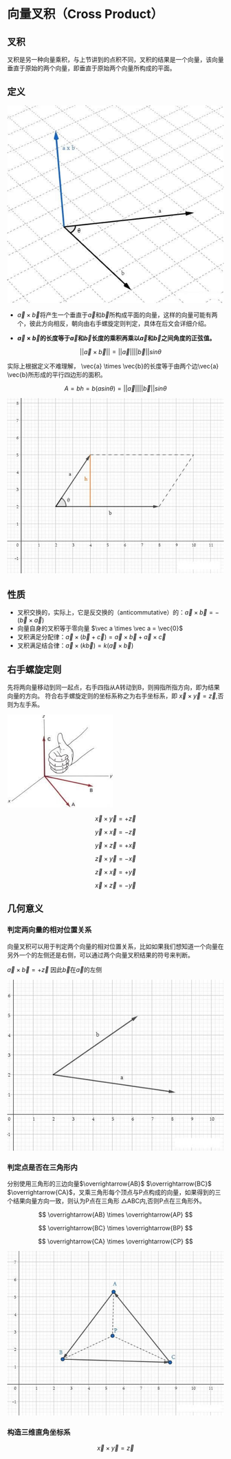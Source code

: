 # 向量叉积（Cross Product）

## 叉积

叉积是另一种向量乘积，与上节讲到的点积不同，叉积的结果是一个向量，该向量垂直于原始的两个向量，即垂直于原始两个向量所构成的平面。

## 定义

![](../../\images\graphics-mathematics-basic-4-vector-1.jpg)

- $\vec{a} \times \vec{b}$将产生一个垂直于$\vec a$和$\vec b$所构成平面的向量，这样的向量可能有两个，彼此方向相反，朝向由右手螺旋定则判定，具体在后文会详细介绍。

- **$\vec{a} \times \vec{b}$的长度等于$\vec a$和$\vec b$长度的乘积再乘以$\vec a$和$\vec b$之间角度的正弦值。**
  
  $$
  ||\vec{a} \times \vec{b}|| = ||\vec a||||\vec b||sin\theta
  $$

实际上根据定义不难理解， \vec{a} \times \vec{b}的长度等于由两个边\vec{a} \vec{b}所形成的平行四边形的面积。

$$
A = bh = b(a sin \theta) = ||\vec a||||\vec b||sin\theta
$$

![](../../\images\graphics-mathematics-basic-4-vector-2.jpg)

## 性质

- 叉积交换的，实际上，它是反交换的（anticommutative）的：$\vec{a} \times \vec{b} = -(\vec{b} \times \vec{a})$
- 向量自身的叉积等于零向量 $\vec a \times \vec a = \vec{0}$
- 叉积满足分配律：$\vec{a} \times (\vec{b} + \vec{c}) = \vec{a} \times \vec{b} + \vec{a} \times \vec{c}$
- 叉积满足结合律：$\vec{a} \times (k \vec{b}) = k(\vec{a} \times \vec{b})$

## 右手螺旋定则

先将两向量移动到同一起点，右手四指从A转动到B，则拇指所指方向，即为结果向量的方向。 符合右手螺旋定则的坐标系称之为右手坐标系，即 $\vec{x} \times \vec{y} = \vec{z}$,否则为左手系。

![](../../\images\graphics-mathematics-basic-4-vector-3.jpg)

$$
\vec{x} \times \vec{y} = +\vec{z}
$$

$$
\vec{y} \times \vec{x} = -\vec{z}
$$

$$
\vec{y} \times \vec{z} = +\vec{x}
$$

$$
\vec{z} \times \vec{y} = -\vec{x}
$$

$$
\vec{z} \times \vec{x} = +\vec{y}
$$

$$
\vec{x} \times \vec{z} = -\vec{y}
$$

## 几何意义

### 判定两向量的相对位置关系

向量叉积可以用于判定两个向量的相对位置关系，比如如果我们想知道一个向量在另外一个的左侧还是右侧，可以通过两个向量叉积结果的符号来判断。

$\vec{a} \times \vec{b} = +\vec{z}$ 因此$\vec{b}$在$\vec{a}$的左侧

![](../../\images\graphics-mathematics-basic-4-vector-4.jpg)

### 判定点是否在三角形内

分别使用三角形的三边向量$\overrightarrow{AB}$ $\overrightarrow{BC}$ $\overrightarrow{CA}$，叉乘三角形每个顶点与P点构成的向量，如果得到的三个结果向量方向一致，则认为P点在三角形 △ABC内,否则P点在三角形外。

$$
\overrightarrow{AB} \times \overrightarrow{AP}
$$

$$
\overrightarrow{BC} \times \overrightarrow{BP}
$$

$$
\overrightarrow{CA} \times \overrightarrow{CP}
$$

![](../../\images\graphics-mathematics-basic-4-vector-5.jpg)

### 构造三维直角坐标系

$$
\vec{x} \times \vec{y} = \vec{z}
$$
